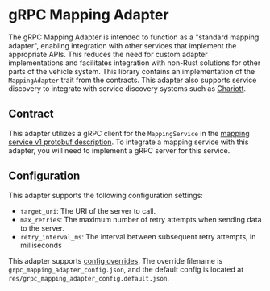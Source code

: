 # gRPC Mapping Adapter

The gRPC Mapping Adapter is intended to function as a "standard mapping adapter", enabling integration with other services that implement the appropriate APIs. This reduces the need for custom adapter implementations and facilitates integration with non-Rust solutions for other parts of the vehicle system. This library contains an implementation of the `MappingAdapter` trait from the contracts. This adapter also supports service discovery to integrate with service discovery systems such as [Chariott](https://github.com/eclipse-chariott/chariott/blob/main/service_discovery/README.md).

## Contract

This adapter utilizes a gRPC client for the `MappingService` in the [mapping service v1 protobuf description](../../../interfaces/mapping_service/v1/mapping_service.proto). To integrate a mapping service with this adapter, you will need to implement a gRPC server for this service.

## Configuration

This adapter supports the following configuration settings:

- `target_uri`: The URI of the server to call.
- `max_retries`: The maximum number of retry attempts when sending data to the server.
- `retry_interval_ms`: The interval between subsequent retry attempts, in milliseconds

This adapter supports [config overrides](../../../docs/tutorials/config-overrides.md). The override filename is `grpc_mapping_adapter_config.json`, and the default config is located at `res/grpc_mapping_adapter_config.default.json`.
